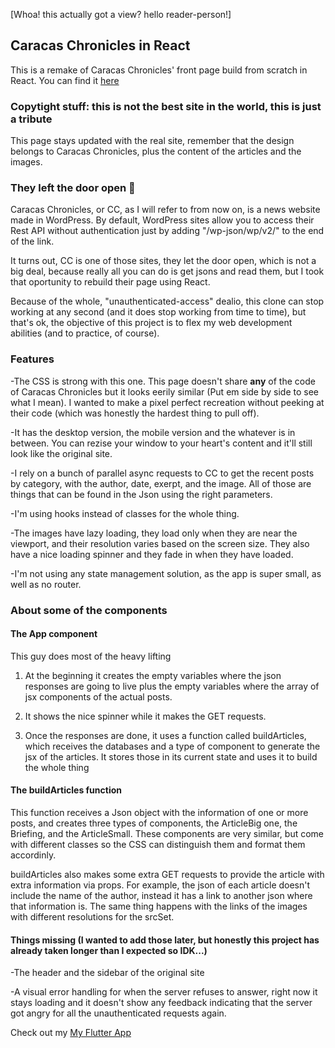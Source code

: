 [Whoa! this actually got a view? hello reader-person!]

## Caracas Chronicles in React

This is a remake of Caracas Chronicles' front page build from scratch in React. You can find it [here](https://carlos815.github.io/CC-clone/)

### Copytight stuff: this is not the best site in the world, this is just a tribute

This page stays updated with the real site, remember that the design belongs to Caracas Chronicles, plus the content of the articles and the images.

### They left the door open 🤭

Caracas Chronicles, or CC, as I will refer to from now on, is a news website made in WordPress. By default, WordPress sites allow you to access their Rest API without authentication just by adding "/wp-json/wp/v2/" to the end of the link.

It turns out, CC is one of those sites, they let the door open, which is not a big deal, because really all you can do is get jsons and read them, but I took that oportunity to rebuild their page using React.

Because of the whole, "unauthenticated-access" dealio, this clone can stop working at any second (and it does stop working from time to time), but that's ok, the objective of this project is to flex my web development abilities (and to practice, of course).

### Features

-The CSS is strong with this one. This page doesn't share **any** of the code of Caracas Chronicles but it looks eerily similar (Put em side by side to see what I mean). I wanted to make a pixel perfect recreation without peeking at their code (which was honestly the hardest thing to pull off).

-It has the desktop version, the mobile version and the whatever is in between. You can rezise your window to your heart's content and it'll still look like the original site. 

-I rely on a bunch of parallel async requests to CC to get the recent posts by category, with the author, date, exerpt, and the image. All of those are things that can be found in the Json using the right parameters.

-I'm using hooks instead of classes for the whole thing.

-The images have lazy loading, they load only when they are near the viewport, and their resolution varies based on the screen size. They also have a nice loading spinner and they fade in when they have loaded.

-I'm not using any state management solution, as the app is super small, as well as no router.

### About some of the components

#### The App component

This guy does most of the heavy lifting

1. At the beginning it creates the empty variables where the json responses are going to live plus the empty variables where the array of jsx components of the actual posts.

2. It shows the nice spinner while it makes the GET requests.

3. Once the responses are done, it uses a function called buildArticles, which receives the databases and a type of component to generate the jsx of the articles. It stores those in its current state and uses it to build the whole thing

#### The buildArticles function

This function receives a Json object with the information of one or more posts, and creates three types of components, the ArticleBig one, the Briefing, and the ArticleSmall. These components are very similar, but come with different classes so the CSS can distinguish them and format them accordinly.

buildArticles also makes some extra GET requests to provide the article with extra information via props. For example, the json of each article doesn't include the name of the author, instead it has a link to another json where that information is. The same thing happens with the links of the images with different resolutions for the srcSet.

#### Things missing (I wanted to add those later, but honestly this project has already taken longer than I expected so IDK...)

-The header and the sidebar of the original site

-A visual error handling for when the server refuses to answer, right now it stays loading and it doesn't show any feedback indicating that the server got angry for all the unauthenticated requests again.

Check out my [My Flutter App](https://play.google.com/store/apps/details?id=com.carlos.laslucas)
